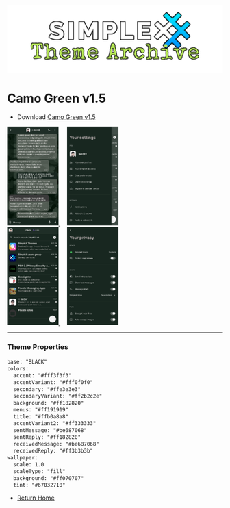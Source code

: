 ![SxC Theme Archive Banner](../resources/SxC_themeBanner.png)

# Camo Green v1.5

* Download [Camo Green v1.5](../themes/SxC_camoGreen-v1_5.theme)

<a href="../screenshots/SxC_camoGreen-v1_501.jpg" target="_blank">
	<img src="../screenshots/SxC_camoGreen-v1_501.jpg" width="120">
</a>&nbsp;&nbsp;&nbsp;
<a href="../screenshots/SxC_camoGreen-v1_502.jpg" target="_blank">
	<img src="../screenshots/SxC_camoGreen-v1_502.jpg" width="120">
</a>
<br>
<a href="../screenshots/SxC_camoGreen-v1_503.jpg" target="_blank">
	<img src="../screenshots/SxC_camoGreen-v1_503.jpg" width="120">
</a>&nbsp;&nbsp;&nbsp;
<a href="../screenshots/SxC_camoGreen-v1_504.jpg" target="_blank">
	<img src="../screenshots/SxC_camoGreen-v1_504.jpg" width="120">
</a>

----
### Theme Properties
```
base: "BLACK"
colors:
  accent: "#fff3f3f3"
  accentVariant: "#fff0f0f0"
  secondary: "#ffe3e3e3"
  secondaryVariant: "#ff2b2c2e"
  background: "#ff182820"
  menus: "#ff191919"
  title: "#ffb0a8a8"
  accentVariant2: "#ff333333"
  sentMessage: "#be687068"
  sentReply: "#ff182820"
  receivedMessage: "#be687068"
  receivedReply: "#ff3b3b3b"
wallpaper:
  scale: 1.0
  scaleType: "fill"
  background: "#ff070707"
  tint: "#67032710"
```

* [Return Home](../)
